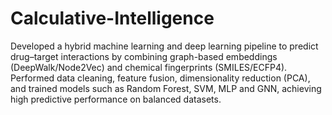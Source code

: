 # Calculative-Intelligence

Developed a hybrid machine learning and deep learning pipeline to predict drug–target interactions by combining graph-based embeddings (DeepWalk/Node2Vec) and chemical fingerprints (SMILES/ECFP4). Performed data cleaning, feature fusion, dimensionality reduction (PCA), and trained models such as Random Forest, SVM, MLP and GNN, achieving high predictive performance on balanced datasets.
